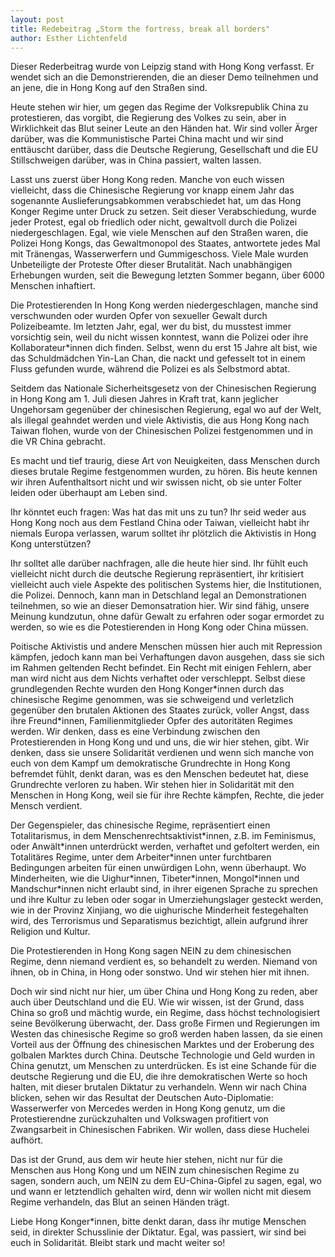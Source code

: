 ```yaml
---
layout: post
title: Redebeitrag „Storm the fortress, break all borders"
author: Esther Lichtenfeld
---
```


Dieser Rederbeitrag wurde von Leipzig stand with Hong Kong verfasst. Er
wendet sich an die Demonstrierenden, die an dieser Demo teilnehmen und
an jene, die in Hong Kong auf den Straßen sind.

Heute stehen wir hier, um gegen das Regime der Volksrepublik China zu
protestieren, das vorgibt, die Regierung des Volkes zu sein, aber in
Wirklichkeit das Blut seiner Leute an den Händen hat. Wir sind voller
Ärger darüber, was die Kommunistische Partei China macht und wir sind
enttäuscht darüber, dass die Deutsche Regierung, Gesellschaft und die EU
Stillschweigen darüber, was in China passiert, walten lassen.

Lasst uns zuerst über Hong Kong reden. Manche von euch wissen
vielleicht, dass die Chinesische Regierung vor knapp einem Jahr das
sogenannte Auslieferungsabkommen verabschiedet hat, um das Hong Konger
Regime unter Druck zu setzen. Seit dieser Verabschiedung, wurde jeder
Protest, egal ob friedlich oder nicht, gewaltvoll durch die Polizei
niedergeschlagen. Egal, wie viele Menschen auf den Straßen waren, die
Polizei Hong Kongs, das Gewaltmonopol des Staates, antwortete jedes Mal
mit Tränengas, Wasserwerfern und Gummigeschoss. Viele Male wurden
Unbeteiligte der Proteste Ofter dieser Brutalität. Nach unabhängigen
Erhebungen wurden, seit die Bewegung letzten Sommer begann, über 6000
Menschen inhaftiert.

Die Protestierenden In Hong Kong werden niedergeschlagen, manche sind
verschwunden oder wurden Opfer von sexueller Gewalt durch Polizeibeamte.
Im letzten Jahr, egal, wer du bist, du musstest immer vorsichtig sein,
weil du nicht wissen konntest, wann die Polizei oder ihre
Kollaborateur\*innen dich finden. Selbst, wenn du erst 15 Jahre alt
bist, wie das Schuldmädchen Yin-Lan Chan, die nackt und gefesselt tot in
einem Fluss gefunden wurde, während die Polizei es als Selbstmord abtat.

Seitdem das Nationale Sicherheitsgesetz von der Chinesischen Regierung
in Hong Kong am 1. Juli diesen Jahres in Kraft trat, kann jeglicher
Ungehorsam gegenüber der chinesischen Regierung, egal wo auf der Welt,
als illegal geahndet werden und viele Aktivistis, die aus Hong Kong nach
Taiwan flohen, wurde von der Chinesischen Polizei festgenommen und in
die VR China gebracht.

Es macht und tief traurig, diese Art von Neuigkeiten, dass Menschen
durch dieses brutale Regime festgenommen wurden, zu hören. Bis heute
kennen wir ihren Aufenthaltsort nicht und wir swissen nicht, ob sie
unter Folter leiden oder überhaupt am Leben sind.

Ihr könntet euch fragen: Was hat das mit uns zu tun? Ihr seid weder aus
Hong Kong noch aus dem Festland China oder Taiwan, vielleicht habt ihr
niemals Europa verlassen, warum solltet ihr plötzlich die Aktivistis in
Hong Kong unterstützen?

Ihr solltet alle darüber nachfragen, alle die heute hier sind. Ihr fühlt
euch vielleicht nicht durch die deutsche Regierung repräsentiert, ihr
kritisiert vielleicht auch viele Aspekte des politischen Systems hier,
die Institutionen, die Polizei. Dennoch, kann man in Detschland legal an
Demonstrationen teilnehmen, so wie an dieser Demonsatration hier. Wir
sind fähig, unsere Meinung kundzutun, ohne dafür Gewalt zu erfahren oder
sogar ermordet zu werden, so wie es die Potestierenden in Hong Kong oder
China müssen.

Poitische Aktivistis und andere Menschen müssen hier auch mit Repression
kämpfen, jedoch kann man bei Verhaftungen davon ausgehen, dass sie sich
im Rahmen geltenden Recht befindet. Ein Recht mit einigen Fehlern, aber
man wird nicht aus dem Nichts verhaftet oder verschleppt. Selbst diese
grundlegenden Rechte wurden den Hong Konger\*innen durch das chinesische
Regime genommen, was sie schweigend und verletzlich gegenüber den
brutalen Aktionen des Staates zurück, voller Angst, dass ihre
Freund\*innen, Familienmitglieder Opfer des autoritäten Regimes werden.
Wir denken, dass es eine Verbindung zwischen den Protestierenden in Hong
Kong und und uns, die wir hier stehen, gibt. Wir denken, dass sie unsere
Solidarität verdienen und wenn sich manche von euch von dem Kampf um
demokratische Grundrechte in Hong Kong befremdet fühlt, denkt daran, was
es den Menschen bedeutet hat, diese Grundrechte verloren zu haben. Wir
stehen hier in Solidarität mit den Menschen in Hong Kong, weil sie für
ihre Rechte kämpfen, Rechte, die jeder Mensch verdient.

Der Gegenspieler, das chinesische Regime, repräsentiert einen
Totalitarismus, in dem Menschenrechtsaktivist\*innen, z.B. im
Feminismus, oder Anwält\*innen unterdrückt werden, verhaftet und
gefoltert werden, ein Totalitäres Regime, unter dem Arbeiter\*innen
unter furchtbaren Bedingungen arbeiten für einen unwürdigen Lohn, wenn
überhaupt. Wo Minderheiten, wie die Uighur\*innen, Tibeter\*innen,
Mongol\*innen und Mandschur\*innen nicht erlaubt sind, in ihrer eigenen
Sprache zu sprechen und ihre Kultur zu leben oder sogar in
Umerziehungslager gesteckt werden, wie in der Provinz Xinjiang, wo die
uighurische Minderheit festegehalten wird, des Terrorismus und
Separatismus bezichtigt, allein aufgrund ihrer Religion und Kultur.

Die Protestierenden in Hong Kong sagen NEIN zu dem chinesischen Regime,
denn niemand verdient es, so behandelt zu werden. Niemand von ihnen, ob
in China, in Hong oder sonstwo. Und wir stehen hier mit ihnen.

Doch wir sind nicht nur hier, um über China und Hong Kong zu reden, aber
auch über Deutschland und die EU. Wie wir wissen, ist der Grund, dass
China so groß und mächtig wurde, ein Regime, dass höchst technologisiert
seine Bevölkerung überwacht, der. Dass große Firmen und Regierungen im
Westen das chinesische Regime so groß werden haben lassen, da sie einen
Vorteil aus der Öffnung des chinesischen Marktes und der Eroberung des
golbalen Marktes durch China. Deutsche Technologie und Geld wurden in
China genutzt, um Menschen zu unterdrücken. Es ist eine Schande für die
deutsche Regierung und die EU, die ihre demokratischen Werte so hoch
halten, mit dieser brutalen Diktatur zu verhandeln. Wenn wir nach China
blicken, sehen wir das Resultat der Deutschen Auto-Diplomatie:
Wasserwerfer von Mercedes werden in Hong Kong genutz, um die
Protestierendne zurückzuhalten und Volkswagen profitiert von
Zwangsarbeit in Chinesischen Fabriken. Wir wollen, dass diese Huchelei
aufhört.

Das ist der Grund, aus dem wir heute hier stehen, nicht nur für die
Menschen aus Hong Kong und um NEIN zum chinesischen Regime zu sagen,
sondern auch, um NEIN zu dem EU-China-Gipfel zu sagen, egal, wo und wann
er letztendlich gehalten wird, denn wir wollen nicht mit diesem Regime
verhandeln, das Blut an seinen Händen trägt.

Liebe Hong Konger\*innen, bitte denkt daran, dass ihr mutige Menschen
seid, in direkter Schusslinie der Diktatur. Egal, was passiert, wir sind
bei euch in Solidarität. Bleibt stark und macht weiter so!

